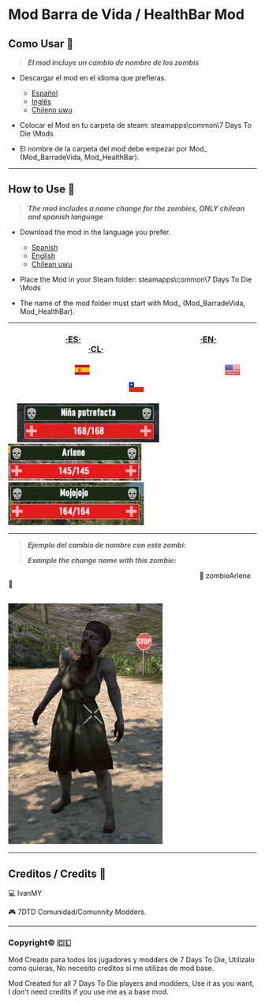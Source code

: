 # Mod Barra de Vida / HealthBar Mod

## Como Usar 🔨

> ***El mod incluye un cambio de nombre de los zombis***

- Descargar el mod en el idioma que prefieras.
     - [Español](https://storage.googleapis.com/drive-bulk-export-anonymous/20240818T174714.629Z/4133399871716478688/69d7fd8a-4354-43b7-933b-84bb85aa50d0/1/f9dae3c2-e97c-4786-91dd-4b47edc9202f?authuser)
     - [Inglés](https://storage.googleapis.com/drive-bulk-export-anonymous/20240818T174615.425Z/4133399871716478688/2809b4de-3c8a-467d-89f2-c6ba1d8a2988/1/88163db0-d1f2-4c2b-b1cc-b15a861f04c0?authuser)
     - [Chileno uwu](https://storage.googleapis.com/drive-bulk-export-anonymous/20240818T174016.138Z/4133399871716478688/78a98c17-e732-442f-9428-3170193aaa86/1/3b152c51-8a3f-436e-8016-75d6c0337329?authuser)

-  Colocar el Mod en tu carpeta de steam:  steamapps\common\7 Days To Die \Mods

-  El nombre de la carpeta del mod debe empezar por Mod_ (Mod_BarradeVida, Mod_HealthBar).

------------

## How to Use 🔨

> ***The mod includes a name change for the zombies, ONLY chilean and spanish language***

- Download the mod in the language you prefer.
     - [Spanish](https://storage.googleapis.com/drive-bulk-export-anonymous/20240818T174714.629Z/4133399871716478688/69d7fd8a-4354-43b7-933b-84bb85aa50d0/1/f9dae3c2-e97c-4786-91dd-4b47edc9202f?authuser)
     - [English](https://storage.googleapis.com/drive-bulk-export-anonymous/20240818T174615.425Z/4133399871716478688/2809b4de-3c8a-467d-89f2-c6ba1d8a2988/1/88163db0-d1f2-4c2b-b1cc-b15a861f04c0?authuser)
     - [Chilean uwu](https://storage.googleapis.com/drive-bulk-export-anonymous/20240818T174016.138Z/4133399871716478688/78a98c17-e732-442f-9428-3170193aaa86/1/3b152c51-8a3f-436e-8016-75d6c0337329?authuser)

- Place the Mod in your Steam folder: steamapps\common\7 Days To Die \Mods

- The name of the mod folder must start with Mod_ (Mod_BarradeVida, Mod_HealthBar).

------------

### &nbsp; &nbsp; &emsp; &emsp; &emsp; &ensp;  &nbsp; &ensp;  &nbsp; [·ES·](https://storage.googleapis.com/drive-bulk-export-anonymous/20240818T174714.629Z/4133399871716478688/69d7fd8a-4354-43b7-933b-84bb85aa50d0/1/f9dae3c2-e97c-4786-91dd-4b47edc9202f?authuser)  &nbsp;  &nbsp; &emsp; &emsp; &emsp; &ensp; &nbsp; &emsp; &emsp; &emsp; &emsp;   &emsp; &emsp; &emsp;  [·EN·](https://storage.googleapis.com/drive-bulk-export-anonymous/20240818T174615.425Z/4133399871716478688/2809b4de-3c8a-467d-89f2-c6ba1d8a2988/1/88163db0-d1f2-4c2b-b1cc-b15a861f04c0?authuser)  &emsp; &ensp; &emsp; &emsp; &emsp; &emsp;  &emsp; &emsp; &emsp; &emsp; &emsp; &emsp; [·CL·](https://storage.googleapis.com/drive-bulk-export-anonymous/20240818T174016.138Z/4133399871716478688/78a98c17-e732-442f-9428-3170193aaa86/1/3b152c51-8a3f-436e-8016-75d6c0337329?authuser)

 &emsp; &emsp; &emsp; &emsp; &emsp; &emsp; &ensp; &nbsp; &nbsp; [![](https://github.com/ivanmy-dev/7DTD-MODS-IVANMY/blob/main/Imagenes/Spain_flags_flag_8858.png)]() &emsp; &emsp; &emsp; &emsp; &emsp; &emsp; &emsp; &emsp; &emsp; &emsp; &emsp; &ensp; &nbsp; &nbsp; &nbsp; &nbsp; &ensp; &emsp; [![](https://github.com/ivanmy-dev/7DTD-MODS-IVANMY/blob/main/Imagenes/unitedstates_flags_flag_9093.png)]()
 &emsp; &emsp; &emsp; &emsp; &emsp; &emsp; &emsp; &emsp; &emsp; &emsp; &emsp; &emsp; &emsp; &emsp; &ensp; [![](https://github.com/ivanmy-dev/7DTD-MODS-IVANMY/blob/main/Imagenes/Chile_flags_flag_9029.png)]() 

 &emsp; ![](https://raw.githubusercontent.com/ivanmy-dev/7DTD-MODS-IVANMY/main/Imagenes/ES%20Barra%20de%20Vida%20%2B%20Nombre%20Zombis.png) &emsp; &emsp; &emsp; ![](https://raw.githubusercontent.com/ivanmy-dev/7DTD-MODS-IVANMY/main/Imagenes/EN%20HealthBar%20%2B%20ZombiesNames.png)  &emsp; &emsp; &emsp; ![](https://raw.githubusercontent.com/ivanmy-dev/7DTD-MODS-IVANMY/main/Imagenes/CL%20Barra%20de%20Vida%20%2B%20Nombres%20Zombis.png)

------------
> ***Ejemplo del cambio de nombre con este zombi:***
>
> ***Example the change name with this zombie:***

&emsp; &emsp; &emsp; &emsp; &emsp; &emsp; &emsp; &emsp; &emsp; &emsp; &emsp; &emsp; &emsp; &emsp; &emsp; &emsp; &emsp; &emsp; &emsp; &emsp; &emsp; &ensp; 🧟 zombieArlene 🧟

&nbsp; &ensp; &ensp; &nbsp; &nbsp; &emsp; &emsp; &emsp; &emsp; &emsp; &emsp; &ensp; &nbsp; &nbsp; &emsp; &emsp; &emsp; &emsp; &emsp; &emsp; &ensp; &nbsp; &nbsp; ![](https://raw.githubusercontent.com/ivanmy-dev/7DTD-MODS-IVANMY/main/Imagenes/zombieArlene.png)

------------

## Creditos / Credits 🧾

💻 IvanMY

🎮 7DTD Comunidad/Comunnity Modders.

------------

### Copyright© 🇨🇱 

Mod Creado para todos los jugadores y modders de 7 Days To Die, Utilizalo como quieras, No necesito creditos si me utilizas de mod base.

Mod Created for all 7 Days To Die players and modders, Use it as you want, I don't need credits if you use me as a base mod.
